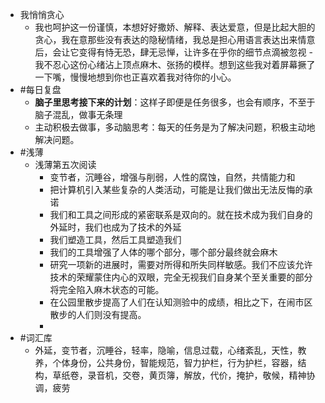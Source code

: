 - 我悄悄贪心
	- 我也呵护这一份谨慎，本想好好撒娇、解释、表达爱意，但是比起大胆的贪心，我在意那些没有表达的隐秘情绪，我总是担心用语言表达出来情意后，会让它变得有恃无恐，肆无忌惮，让许多在乎你的细节点滴被忽视 - 我不忍心这份心绪沾上顶点麻木、张扬的模样。想到这些我对着屏幕撅了一下嘴，慢慢地想到你也正喜欢着我对待你的小心。
- #每日复盘
	- **脑子里思考接下来的计划**：这样子即便是任务很多，也会有顺序，不至于脑子混乱，做事无条理
	- 主动积极去做事，多动脑思考：每天的任务是为了解决问题，积极主动地解决问题。
- #浅薄
	- 浅薄第五次阅读
		- 变节者，沉睡谷，增强与削弱，人性的腐蚀，自然，共情能力和
		- 把计算机引入某些复杂的人类活动，可能是让我们做出无法反悔的承诺
		- 我们和工具之间形成的紧密联系是双向的。就在技术成为我们自身的外延时，我们也成为了技术的外延
		- 我们塑造工具，然后工具塑造我们
		- 我们的工具增强了人体的哪个部分，哪个部分最终就会麻木
		- 研究一项新的进展时，需要对所得和所失同样敏感。我们不应该允许技术的荣耀蒙住内心的双眼，完全无视我们自身某个至关重要的部分将完全陷入麻木状态的可能。
		- 在公园里散步提高了人们在认知测验中的成绩，相比之下，在闹市区散步的人们则没有提高。
		-
- #词汇库
	- 外延，变节者，沉睡谷，轻率，隐喻，信息过载，心绪紊乱，天性，教养，个体身份，公共身份，智能规范，智力护栏，行为护栏，容器，结构，草纸卷，录音机，交卷，黄页簿，解放，代价，掩护，敬候，精神协调，疲劳